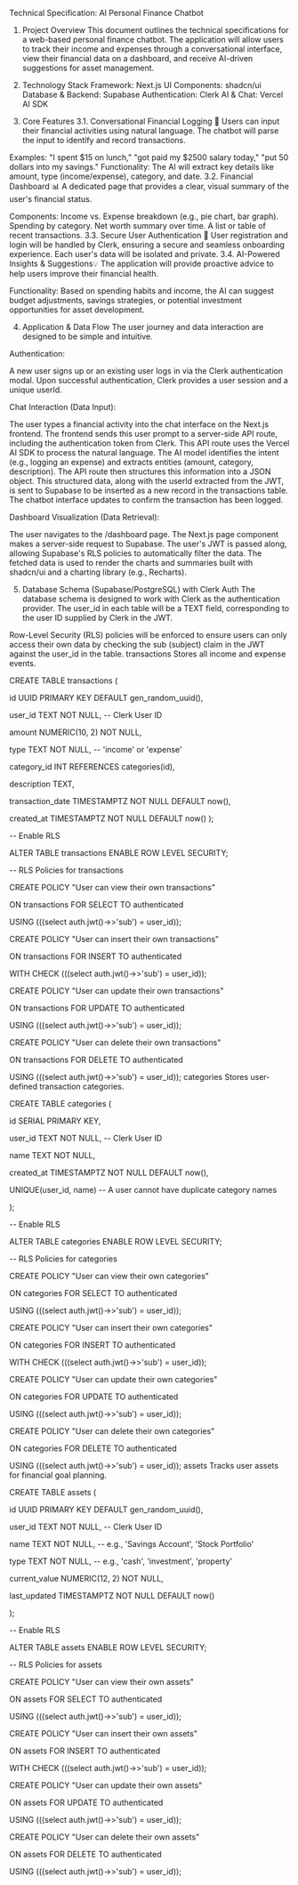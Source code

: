 Technical Specification: AI Personal Finance Chatbot
1. Project Overview
This document outlines the technical specifications for a web-based personal finance chatbot. The application will allow users to track their income and expenses through a conversational interface, view their financial data on a dashboard, and receive AI-driven suggestions for asset management.


2. Technology Stack
Framework: Next.js
UI Components: shadcn/ui
Database & Backend: Supabase
Authentication: Clerk
AI & Chat: Vercel AI SDK


3. Core Features
3.1. Conversational Financial Logging 💬
Users can input their financial activities using natural language. The chatbot will parse the input to identify and record transactions.

Examples: "I spent $15 on lunch," "got paid my $2500 salary today," "put 50 dollars into my savings."
Functionality: The AI will extract key details like amount, type (income/expense), category, and date.
3.2. Financial Dashboard 📊
A dedicated page that provides a clear, visual summary of the user's financial status.

Components:
Income vs. Expense breakdown (e.g., pie chart, bar graph).
Spending by category.
Net worth summary over time.
A list or table of recent transactions.
3.3. Secure User Authentication 🔐
User registration and login will be handled by Clerk, ensuring a secure and seamless onboarding experience. Each user's data will be isolated and private.
3.4. AI-Powered Insights & Suggestions💡
The application will provide proactive advice to help users improve their financial health.

Functionality: Based on spending habits and income, the AI can suggest budget adjustments, savings strategies, or potential investment opportunities for asset development.


4. Application & Data Flow
The user journey and data interaction are designed to be simple and intuitive.

Authentication:

A new user signs up or an existing user logs in via the Clerk authentication modal.
Upon successful authentication, Clerk provides a user session and a unique userId.

Chat Interaction (Data Input):

The user types a financial activity into the chat interface on the Next.js frontend.
The frontend sends this user prompt to a server-side API route, including the authentication token from Clerk.
This API route uses the Vercel AI SDK to process the natural language. The AI model identifies the intent (e.g., logging an expense) and extracts entities (amount, category, description).
The API route then structures this information into a JSON object.
This structured data, along with the userId extracted from the JWT, is sent to Supabase to be inserted as a new record in the transactions table.
The chatbot interface updates to confirm the transaction has been logged.

Dashboard Visualization (Data Retrieval):

The user navigates to the /dashboard page.
The Next.js page component makes a server-side request to Supabase. The user's JWT is passed along, allowing Supabase's RLS policies to automatically filter the data.
The fetched data is used to render the charts and summaries built with shadcn/ui and a charting library (e.g., Recharts).


5. Database Schema (Supabase/PostgreSQL) with Clerk Auth
The database schema is designed to work with Clerk as the authentication provider. The user_id in each table will be a TEXT field, corresponding to the user ID supplied by Clerk in the JWT.

Row-Level Security (RLS) policies will be enforced to ensure users can only access their own data by checking the sub (subject) claim in the JWT against the user_id in the table.
transactions
Stores all income and expense events.

CREATE TABLE transactions (

  id UUID PRIMARY KEY DEFAULT gen_random_uuid(),

  user_id TEXT NOT NULL, -- Clerk User ID

  amount NUMERIC(10, 2) NOT NULL,

  type TEXT NOT NULL, -- 'income' or 'expense'

  category_id INT REFERENCES categories(id),

  description TEXT,

  transaction_date TIMESTAMPTZ NOT NULL DEFAULT now(),

  created_at TIMESTAMPTZ NOT NULL DEFAULT now()
);

-- Enable RLS

ALTER TABLE transactions ENABLE ROW LEVEL SECURITY;

-- RLS Policies for transactions

CREATE POLICY "User can view their own transactions"

ON transactions FOR SELECT TO authenticated

USING (((select auth.jwt()->>'sub') = user_id));

CREATE POLICY "User can insert their own transactions"

ON transactions FOR INSERT TO authenticated

WITH CHECK (((select auth.jwt()->>'sub') = user_id));

CREATE POLICY "User can update their own transactions"

ON transactions FOR UPDATE TO authenticated

USING (((select auth.jwt()->>'sub') = user_id));

CREATE POLICY "User can delete their own transactions"

ON transactions FOR DELETE TO authenticated

USING (((select auth.jwt()->>'sub') = user_id));
categories
Stores user-defined transaction categories.

CREATE TABLE categories (

  id SERIAL PRIMARY KEY,

  user_id TEXT NOT NULL, -- Clerk User ID

  name TEXT NOT NULL,

  created_at TIMESTAMPTZ NOT NULL DEFAULT now(),

  UNIQUE(user_id, name) -- A user cannot have duplicate category names

);

-- Enable RLS

ALTER TABLE categories ENABLE ROW LEVEL SECURITY;

-- RLS Policies for categories

CREATE POLICY "User can view their own categories"

ON categories FOR SELECT TO authenticated

USING (((select auth.jwt()->>'sub') = user_id));

CREATE POLICY "User can insert their own categories"

ON categories FOR INSERT TO authenticated

WITH CHECK (((select auth.jwt()->>'sub') = user_id));

CREATE POLICY "User can update their own categories"

ON categories FOR UPDATE TO authenticated

USING (((select auth.jwt()->>'sub') = user_id));

CREATE POLICY "User can delete their own categories"

ON categories FOR DELETE TO authenticated

USING (((select auth.jwt()->>'sub') = user_id));
assets
Tracks user assets for financial goal planning.

CREATE TABLE assets (

  id UUID PRIMARY KEY DEFAULT gen_random_uuid(),

  user_id TEXT NOT NULL, -- Clerk User ID

  name TEXT NOT NULL, -- e.g., 'Savings Account', 'Stock Portfolio'

  type TEXT NOT NULL, -- e.g., 'cash', 'investment', 'property'

  current_value NUMERIC(12, 2) NOT NULL,

  last_updated TIMESTAMPTZ NOT NULL DEFAULT now()

);

-- Enable RLS

ALTER TABLE assets ENABLE ROW LEVEL SECURITY;

-- RLS Policies for assets

CREATE POLICY "User can view their own assets"

ON assets FOR SELECT TO authenticated

USING (((select auth.jwt()->>'sub') = user_id));

CREATE POLICY "User can insert their own assets"

ON assets FOR INSERT TO authenticated

WITH CHECK (((select auth.jwt()->>'sub') = user_id));

CREATE POLICY "User can update their own assets"

ON assets FOR UPDATE TO authenticated

USING (((select auth.jwt()->>'sub') = user_id));

CREATE POLICY "User can delete their own assets"

ON assets FOR DELETE TO authenticated

USING (((select auth.jwt()->>'sub') = user_id));

